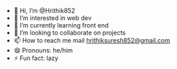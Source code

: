 - 👋 Hi, I’m @Hrithik852
- 👀 I’m interested in web dev
- 🌱 I’m currently learning front end
- 💞️ I’m looking to collaborate on projects
- 📫 How to reach me mail hrithiksuresh852@gmail.com
- 😄 Pronouns: he/him
- ⚡ Fun fact: lazy

<!---
Hrithik852/Hrithik852 is a ✨ special ✨ repository because its `README.md` (this file) appears on your GitHub profile.
You can click the Preview link to take a look at your changes.
--->
